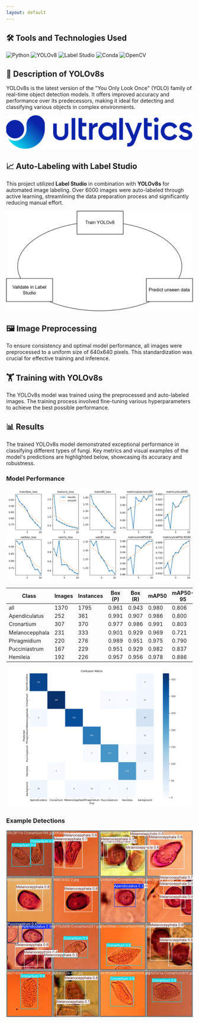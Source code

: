 ```yaml
---
layout: default
---
```


## 🛠️ Tools and Technologies Used

![Python](https://img.shields.io/badge/Python-%2314354C.svg?style=for-the-badge&logo=python&logoColor=white)
![YOLOv8](https://img.shields.io/badge/YOLOv8-%2300FFFF.svg?style=for-the-badge&logo=yolo&logoColor=black)
![Label Studio](https://img.shields.io/badge/Label%20Studio-%23FF5733.svg?style=for-the-badge&logo=label-studio&logoColor=white)
![Conda](https://img.shields.io/badge/Conda-%2344A833.svg?style=for-the-badge&logo=anaconda&logoColor=white)
![OpenCV](https://img.shields.io/badge/OpenCV-%23FF7F00.svg?style=for-the-badge&logo=opencv&logoColor=white)

## 📝 Description of YOLOv8s

YOLOv8s is the latest version of the "You Only Look Once" (YOLO) family of real-time object detection models. It offers improved accuracy and performance over its predecessors, making it ideal for detecting and classifying various objects in complex environments.

![YOLOv8](assets/yolo.png)

## 📈 Auto-Labeling with Label Studio

This project utilized **Label Studio** in combination with **YOLOv8s** for automated image labeling. Over 6000 images were auto-labeled through active learning, streamlining the data preparation process and significantly reducing manual effort.

![Label Studio Workflow](assets/autolabeling.png)

## 🖼️ Image Preprocessing

To ensure consistency and optimal model performance, all images were preprocessed to a uniform size of 640x640 pixels. This standardization was crucial for effective training and inference.

## 🏋️ Training with YOLOv8s

The YOLOv8s model was trained using the preprocessed and auto-labeled images. The training process involved fine-tuning various hyperparameters to achieve the best possible performance.


## 📊 Results

The trained YOLOv8s model demonstrated exceptional performance in classifying different types of fungi. Key metrics and visual examples of the model's predictions are highlighted below, showcasing its accuracy and robustness.

### Model Performance

![Model Results](assets/graphs.png)

| Class           | Images | Instances | Box (P) | Box (R) | mAP50 | mAP50-95 |
|-----------------|--------|-----------|---------|---------|-------|----------|
| all             | 1370   | 1795      | 0.961   | 0.943   | 0.980 | 0.806    |
| Apendiculatus   | 252    | 361       | 0.991   | 0.907   | 0.986 | 0.800    |
| Cronartium      | 307    | 370       | 0.977   | 0.986   | 0.991 | 0.803    |
| Melanocepphala  | 231    | 333       | 0.901   | 0.929   | 0.969 | 0.721    |
| Phragmidium     | 220    | 276       | 0.989   | 0.951   | 0.975 | 0.790    |
| Pucciniastrum   | 167    | 229       | 0.951   | 0.929   | 0.982 | 0.837    |
| Hemileia        | 192    | 226       | 0.957   | 0.956   | 0.978 | 0.886    |

![Model Results](assets/confusionmatrix.png)

### Example Detections

![Example Detection 1](assets/results.jpg)
